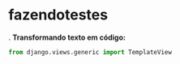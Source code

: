 # fazendotestes
. **Transformando texto em código:**

```python
from django.views.generic import TemplateView
```

